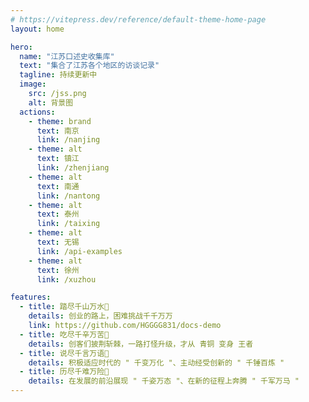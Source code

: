 ```yaml
---
# https://vitepress.dev/reference/default-theme-home-page
layout: home

hero:
  name: "江苏口述史收集库"
  text: "集合了江苏各个地区的访谈记录"
  tagline: 持续更新中
  image: 
    src: /jss.png
    alt: 背景图
  actions:
    - theme: brand
      text: 南京
      link: /nanjing
    - theme: alt
      text: 镇江
      link: /zhenjiang
    - theme: alt
      text: 南通
      link: /nantong
    - theme: alt
      text: 泰州
      link: /taixing
    - theme: alt
      text: 无锡
      link: /api-examples
    - theme: alt
      text: 徐州
      link: /xuzhou

features:
  - title: 踏尽千山万水🎯
    details: 创业的路上，困难挑战千千万万
    link: https://github.com/HGGGG831/docs-demo
  - title: 吃尽千辛万苦🌟
    details: 创客们披荆斩棘，一路打怪升级，才从 青铜 变身 王者
  - title: 说尽千言万语🍊
    details: 积极适应时代的 " 千变万化 "、主动经受创新的 " 千锤百炼 "
  - title: 历尽千难万险🤝
    details: 在发展的前沿展现 " 千姿万态 "、在新的征程上奔腾 " 千军万马 "
---
```


